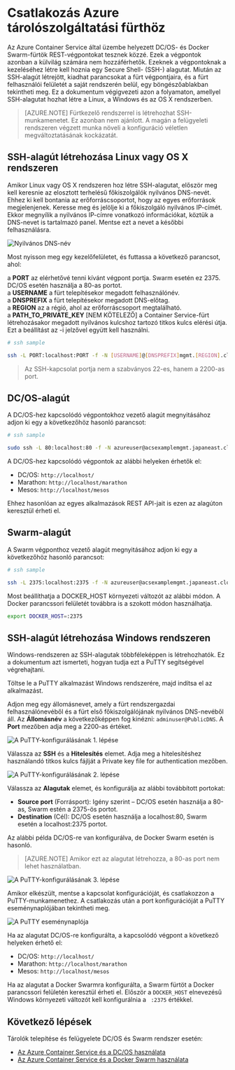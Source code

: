 <properties
   pageTitle="Csatlakozás Azure tárolószolgáltatási fürthöz | Microsoft Azure"
   description="Csatlakozás Azure tárolószolgáltatási fürthöz SSH-alagút segítségével"
   services="container-service"
   documentationCenter=""
   authors="rgardler"
   manager="timlt"
   editor=""
   tags="acs, azure-container-service"
   keywords="Docker, tárolók, mikroszolgáltatások, DC/OS, Azure"/>

<tags
   ms.service="container-service"
   ms.devlang="na"
   ms.topic="get-started-article"
   ms.tgt_pltfrm="na"
   ms.workload="na"
   ms.date="04/12/2016"
   ms.author="rogardle"/>


# Csatlakozás Azure tárolószolgáltatási fürthöz

Az Azure Container Service által üzembe helyezett DC/OS- és Docker Swarm-fürtök REST-végpontokat tesznek közzé. Ezek a végpontok azonban a külvilág számára nem hozzáférhetők. Ezeknek a végpontoknak a kezeléséhez létre kell hoznia egy Secure Shell- (SSH-) alagutat. Miután az SSH-alagút létrejött, kiadhat parancsokat a fürt végpontjaira, és a fürt felhasználói felületét a saját rendszerén belül, egy böngészőablakban tekintheti meg. Ez a dokumentum végigvezeti azon a folyamaton, amellyel SSH-alagutat hozhat létre a Linux, a Windows és az OS X rendszerben.

>[AZURE.NOTE] Fürtkezelő rendszerrel is létrehozhat SSH-munkamenetet. Ez azonban nem ajánlott. A magán a felügyeleti rendszeren végzett munka növeli a konfiguráció véletlen megváltoztatásának kockázatát.   

## SSH-alagút létrehozása Linux vagy OS X rendszeren

Amikor Linux vagy OS X rendszeren hoz létre SSH-alagutat, először meg kell keresnie az elosztott terhelésű főkiszolgálók nyilvános DNS-nevét. Ehhez ki kell bontania az erőforráscsoportot, hogy az egyes erőforrások megjelenjenek. Keresse meg és jelölje ki a főkiszolgáló nyilvános IP-címét. Ekkor megnyílik a nyilvános IP-címre vonatkozó információkat, köztük a DNS-nevet is tartalmazó panel. Mentse ezt a nevet a későbbi felhasználásra. <br />


![Nyilvános DNS-név](media/pubdns.png)

Most nyisson meg egy kezelőfelületet, és futtassa a következő parancsot, ahol:

a **PORT** az elérhetővé tenni kívánt végpont portja. Swarm esetén ez 2375. DC/OS esetén használja a 80-as portot.  
a **USERNAME** a fürt telepítésekor megadott felhasználónév.  
a **DNSPREFIX** a fürt telepítésekor megadott DNS-előtag.  
a **REGION** az a régió, ahol az erőforráscsoport megtalálható.  
a **PATH_TO_PRIVATE_KEY** [NEM KÖTELEZŐ] a Container Service-fürt létrehozásakor megadott nyilvános kulcshoz tartozó titkos kulcs elérési útja. Ezt a beállítást az -i jelzővel együtt kell használni.

```bash
# ssh sample

ssh -L PORT:localhost:PORT -f -N [USERNAME]@[DNSPREFIX]mgmt.[REGION].cloudapp.azure.com -p 2200
```
> Az SSH-kapcsolat portja nem a szabványos 22-es, hanem a 2200-as port.

## DC/OS-alagút

A DC/OS-hez kapcsolódó végpontokhoz vezető alagút megnyitásához adjon ki egy a következőhöz hasonló parancsot:

```bash
# ssh sample

sudo ssh -L 80:localhost:80 -f -N azureuser@acsexamplemgmt.japaneast.cloudapp.azure.com -p 2200
```

A DC/OS-hez kapcsolódó végpontok az alábbi helyeken érhetők el:

- DC/OS: `http://localhost/`
- Marathon: `http://localhost/marathon`
- Mesos: `http://localhost/mesos`

Ehhez hasonlóan az egyes alkalmazások REST API-jait is ezen az alagúton keresztül érheti el.

## Swarm-alagút

A Swarm végponthoz vezető alagút megnyitásához adjon ki egy a következőhöz hasonló parancsot:

```bash
# ssh sample

ssh -L 2375:localhost:2375 -f -N azureuser@acsexamplemgmt.japaneast.cloudapp.azure.com -p 2200
```

Most beállíthatja a DOCKER_HOST környezeti változót az alábbi módon. A Docker parancssori felületét továbbra is a szokott módon használhatja.

```bash
export DOCKER_HOST=:2375
```

## SSH-alagút létrehozása Windows rendszeren

Windows-rendszeren az SSH-alagutak többféleképpen is létrehozhatók. Ez a dokumentum azt ismerteti, hogyan tudja ezt a PuTTY segítségével végrehajtani.

Töltse le a PuTTY alkalmazást Windows rendszerére, majd indítsa el az alkalmazást.

Adjon meg egy állomásnevet, amely a fürt rendszergazdai felhasználónevéből és a fürt első főkiszolgálójának nyilvános DNS-nevéből áll. Az **Állomásnév** a következőképpen fog kinézni: `adminuser@PublicDNS`. A **Port** mezőben adja meg a 2200-as értéket.

![A PuTTY-konfigurálásának 1. lépése](media/putty1.png)

Válassza az **SSH** és a **Hitelesítés** elemet. Adja meg a hitelesítéshez használandó titkos kulcs fájlját a Private key file for authentication mezőben.

![A PuTTY-konfigurálásának 2. lépése](media/putty2.png)

Válassza az **Alagutak** elemet, és konfigurálja az alábbi továbbított portokat:
- **Source port** (Forrásport): Igény szerint – DC/OS esetén használja a 80-as, Swarm estén a 2375-ös portot.
- **Destination** (Cél): DC/OS esetén használja a localhost:80, Swarm esetén a localhost:2375 portot.

Az alábbi példa DC/OS-re van konfigurálva, de Docker Swarm esetén is hasonló.

>[AZURE.NOTE] Amikor ezt az alagutat létrehozza, a 80-as port nem lehet használatban.

![A PuTTY-konfigurálásának 3. lépése](media/putty3.png)

Amikor elkészült, mentse a kapcsolat konfigurációját, és csatlakozzon a PuTTY-munkamenethez. A csatlakozás után a port konfigurációját a PuTTY eseménynaplójában tekintheti meg.

![A PuTTY eseménynaplója](media/putty4.png)

Ha az alagutat DC/OS-re konfigurálta, a kapcsolódó végpont a következő helyeken érhető el:

- DC/OS: `http://localhost/`
- Marathon: `http://localhost/marathon`
- Mesos: `http://localhost/mesos`

Ha az alagutat a Docker Swarmra konfigurálta, a Swarm fürtöt a Docker parancssori felületén keresztül érheti el. Először a `DOCKER_HOST` elnevezésű Windows környezeti változót kell konfigurálnia a ` :2375` értékkel.

## Következő lépések

Tárolók telepítése és felügyelete DC/OS és Swarm rendszer esetén:

- [Az Azure Container Service és a DC/OS használata](container-service-mesos-marathon-rest.md)
- [Az Azure Container Service és a Docker Swarm használata](container-service-docker-swarm.md)



<!--HONumber=sep16_HO1-->


